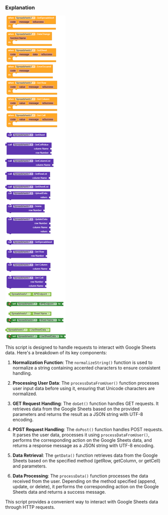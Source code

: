 ### Explanation

![Blocks](/images/blocks.png)

This script is designed to handle requests to interact with Google Sheets data. Here's a breakdown of its key components:

1. **Normalization Function**: The `normalizeString()` function is used to normalize a string containing accented characters to ensure consistent handling.

2. **Processing User Data**: The `processDataFromUser()` function processes user input data before using it, ensuring that Unicode characters are normalized.

3. **GET Request Handling**: The `doGet()` function handles GET requests. It retrieves data from the Google Sheets based on the provided parameters and returns the result as a JSON string with UTF-8 encoding.

4. **POST Request Handling**: The `doPost()` function handles POST requests. It parses the user data, processes it using `processDataFromUser()`, performs the corresponding action on the Google Sheets data, and returns a response message as a JSON string with UTF-8 encoding.

5. **Data Retrieval**: The `getData()` function retrieves data from the Google Sheets based on the specified method (getRow, getColumn, or getCell) and parameters.

6. **Data Processing**: The `processData()` function processes the data received from the user. Depending on the method specified (append, update, or delete), it performs the corresponding action on the Google Sheets data and returns a success message.

This script provides a convenient way to interact with Google Sheets data through HTTP requests.
